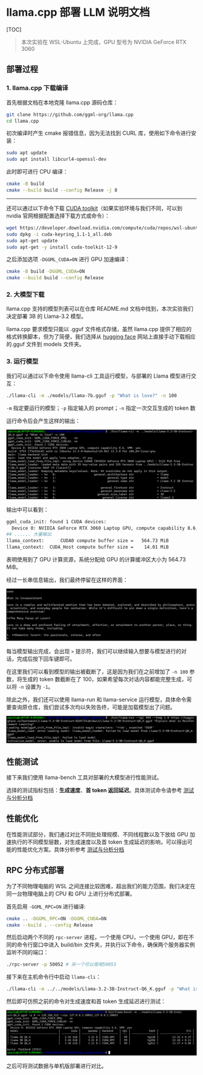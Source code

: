 # llama.cpp 部署 LLM 说明文档

[TOC]

> 本次实验在 WSL-Ubuntu 上完成，GPU 型号为 NVIDIA GeForce RTX 3060

## 部署过程

### 1. llama.cpp 下载编译

首先根据文档在本地克隆 llama.cpp 源码仓库：

```bash
git clone https://github.com/ggml-org/llama.cpp
cd llama.cpp
```

初次编译时产生 cmake 报错信息，因为无法找到 CURL 库，使用如下命令进行安装：

```bash
sudo apt update
sudo apt install libcurl4-openssl-dev
```

此时即可进行 CPU 编译：

```bash
cmake -B build
cmake --build build --config Release -j 8
```

---

还可以通过以下命令下载 [CUDA toolkit](https://developer.nvidia.com/cuda-toolkit)（如果实验环境与我们不同，可以到 nvidia 官网根据配置选择下载方式或命令）：

```bash
wget https://developer.download.nvidia.com/compute/cuda/repos/wsl-ubuntu/x86_64/cuda-keyring_1.1-1_all.deb
sudo dpkg -i cuda-keyring_1.1-1_all.deb
sudo apt-get update
sudo apt-get -y install cuda-toolkit-12-9
```

之后添加选项 `-DGGML_CUDA=ON` 进行 GPU 加速编译：

```bash
cmake -B build -DGGML_CUDA=ON
cmake --build build --config Release
```

### 2. 大模型下载

llama.cpp 支持的模型列表可以在仓库 README.md 文档中找到，本次实验我们决定部署 3B 的 Llama-3.2 模型。

llama.cpp 要求模型只能以 .gguf 文件格式存储，虽然 llama.cpp 提供了相应的格式转换脚本，但为了简便，我们选择从 [hugging face](https://huggingface.co/bartowski/Llama-3.2-3B-Instruct-GGUF/tree/main) 网站上直接手动下载相应的.gguf 文件到 models 文件夹。

### 3. 运行模型

我们可以通过以下命令使用 llama-cli 工具运行模型，与部署的 Llama 模型进行交互：

```bash
./llama-cli -m ./models/llama-7b.gguf -p "What is love?" -n 100
```

`-m` 指定要运行的模型；`-p` 指定输入的 prompt；`-n` 指定一次交互生成的 token 数

运行命令后会产生这样的输出：

![output](./src/1.png)

输出中可以看到：

```bash
ggml_cuda_init: found 1 CUDA devices:
  Device 0: NVIDIA GeForce RTX 3060 Laptop GPU, compute capability 8.6, VMM: yes
## ...... 大量输出
llama_context:      CUDA0 compute buffer size =   564.73 MiB
llama_context:  CUDA_Host compute buffer size =    14.01 MiB
```

表明使用到了 GPU 计算资源，系统分配给 GPU 的计算缓冲区大小为 564.73 MiB。

经过一长串信息输出，我们最终停留在这样的界面：

![interactive](./src/2.png)

每当模型输出完成，会出现 `>` 提示符，我们可以继续输入想要与模型进行的对话，完成后按下回车键即可。

在这里我们可以看到模型的输出被截断了，这是因为我们在之前增加了 `-n 100` 参数，将生成的 token 数截断在了 100，如果希望每次对话内容都能完整生成，可以将 `-n` 设置为 `-1`。

除此之外，我们还可以使用 llama-run 和 llama-service 运行模型，具体命令需要查询原仓库，我们尝试多次均以失败告终，可能是加载模型出了问题。

![llama-run](./src/3.png)



## 性能测试

接下来我们使用 llama-bench 工具对部署的大模型进行性能测试。

选择的测试指标包括：**生成速度**、**首 token 返回延迟**。具体测试命令请参考 [测试与分析分档](./test_analysis.md)



## 性能优化

在性能测试部分，我们通过对比不同批处理规模、不同线程数以及下放给 GPU 加速执行的不同模型层数，对生成速度以及首 token 生成延迟的影响，可以得出可能的性能优化方案。具体分析参考 [测试与分析分档](./test_analysis.md)



## RPC 分布式部署

为了不同物理电脑的 WSL 之间连接比较困难，超出我们的能力范围，我们决定在同一台物理电脑上的 CPU 和 GPU 上进行分布式部署。

首先启用 `-GGML_RPC=ON` 进行编译:

```bash
cmake .. -DGGML_RPC=ON -DGGML_CUDA=ON
cmake --build . --config Release
```

然后启动两个不同的 `rpc-server` 进程，一个使用 CPU，一个使用 GPU，即在不同的命令行窗口中进入 build/bin 文件夹，并执行以下命令，确保两个服务器实例监听不同的端口：

```bash
./rpc-server -p 50052 # 另一个可以使用50053
```

接下来在主机命令行中启动 `llama-cli`：

```bash
./llama-cli -m ../../models/Llama-3.2-3B-Instruct-Q6_K.gguf -p "What is love?" -n -1 --rpc 127.0.0.1:50052,127.0.0.1:50053
```

然后即可仿照之前的命令对生成速度和首 token 生成延迟进行测试：

![RPC](./src/4.png)

之后可将测试数据与单机版部署进行对比。
